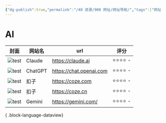 ```yaml
---
{"dg-publish":true,"permalink":"/40 资源/900 网址/网址导航/","tags":["网址","资源导航"]}
---
```




# AI
| 封面                                                                  | 网站名     | url                     | 评分       |
| ------------------------------------------------------------------- | ------- | ----------------------- | -------- |
| ![test](https://cdn.sqlbi.com/wp-content/uploads/9781735365206.png) | Claude  | https://claude.ai       | ⭐⭐⭐⭐  \- |
| ![test](https://cdn.sqlbi.com/wp-content/uploads/9781735365206.png) | ChatGPT | https://chat.openai.com | ⭐⭐⭐⭐  \- |
| ![test](https://cdn.sqlbi.com/wp-content/uploads/9781735365206.png) | 扣子      | https://coze.com        | ⭐⭐⭐⭐  \- |
| ![test](https://cdn.sqlbi.com/wp-content/uploads/9781735365206.png) | 扣子      | https://coze.cn         | ⭐⭐⭐⭐  \- |
| ![test](https://cdn.sqlbi.com/wp-content/uploads/9781735365206.png) | Gemini  | https://gemini.com/     | ⭐⭐⭐⭐  \- |

{ .block-language-dataview}

